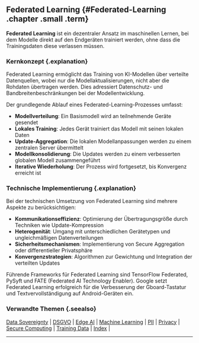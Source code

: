 ## Federated Learning {#Federated-Learning .chapter .small .term}

**Federated Learning** ist ein dezentraler Ansatz im maschinellen Lernen, bei dem Modelle direkt auf den Endgeräten trainiert werden, ohne dass die Trainingsdaten diese verlassen müssen.

### Kernkonzept {.explanation}

Federated Learning ermöglicht das Training von KI-Modellen über verteilte Datenquellen, wobei nur die Modellaktualisierungen, nicht aber die Rohdaten übertragen werden.
Dies adressiert Datenschutz- und Bandbreitenbeschränkungen bei der Modellentwicklung.

Der grundlegende Ablauf eines Federated-Learning-Prozesses umfasst:

- **Modellverteilung**: Ein Basismodell wird an teilnehmende Geräte gesendet
- **Lokales Training**: Jedes Gerät trainiert das Modell mit seinen lokalen Daten
- **Update-Aggregation**: Die lokalen Modellanpassungen werden zu einem zentralen Server übermittelt
- **Modellkonsolidierung**: Die Updates werden zu einem verbesserten globalen Modell zusammengeführt
- **Iterative Wiederholung**: Der Prozess wird fortgesetzt, bis Konvergenz erreicht ist

### Technische Implementierung {.explanation}

Bei der technischen Umsetzung von Federated Learning sind mehrere Aspekte zu berücksichtigen:

- **Kommunikationseffizienz**: Optimierung der Übertragungsgröße durch Techniken wie Update-Kompression
- **Heterogenität**: Umgang mit unterschiedlichen Gerätetypen und ungleichmäßigen Datenverteilungen
- **Sicherheitsmechanismen**: Implementierung von Secure Aggregation oder differentieller Privatsphäre
- **Konvergenzstrategien**: Algorithmen zur Gewichtung und Integration der verteilten Updates

Führende Frameworks für Federated Learning sind TensorFlow Federated, PySyft und FATE (Federated AI Technology Enabler).
Google setzt Federated Learning erfolgreich für die Verbesserung der Gboard-Tastatur und Textvervollständigung auf Android-Geräten ein.

### Verwandte Themen {.seealso}

[Data Sovereignty](#Data-Sovereignty) |
[DSGVO](#DSGVO) |
[Edge AI](#Edge-AI) |
[Machine Learning](#Machine-Learning) |
[PII](#PII) |
[Privacy](#Privacy) |
[Secure Computing](#Secure-Computing) |
[Training Data](#Training-Data) |
[Index](#Index) |

----


